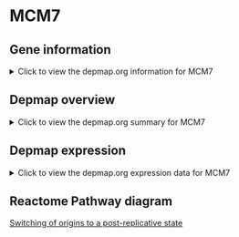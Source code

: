 <h1>MCM7</h1>

<h2>Gene information</h2>
<details>
  <summary>Click to view the depmap.org information for MCM7</summary>
  <iframe src="https://depmap.org/portal/gene/MCM7?tab=about" style="border:none;width:100%;height:800px"></iframe>
</details>

<h2>Depmap overview</h2>
<details>
  <summary>Click to view the depmap.org summary for MCM7</summary>
  <iframe src="https://depmap.org/portal/gene/MCM7?tab=overview" style="border:none;width:100%;height:800px"></iframe>
</details>

<h2>Depmap expression</h2>
<details>
  <summary>Click to view the depmap.org expression data for MCM7</summary>
  <iframe src="https://depmap.org/portal/gene/MCM7?tab=characterization" style="border:none;width:100%;height:800px"></iframe>
</details>



<h2>Reactome Pathway diagram</h2>
<a href="https://reactome.org/PathwayBrowser/#/R-HSA-69052">Switching of origins to a post-replicative state</a>



